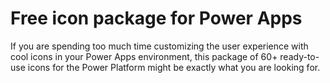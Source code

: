 # Free icon package for Power Apps

If you are spending too much time customizing the user experience with cool icons in your Power Apps environment, this package of 60+ ready-to-use icons for the Power Platform might be exactly what you are looking for.
